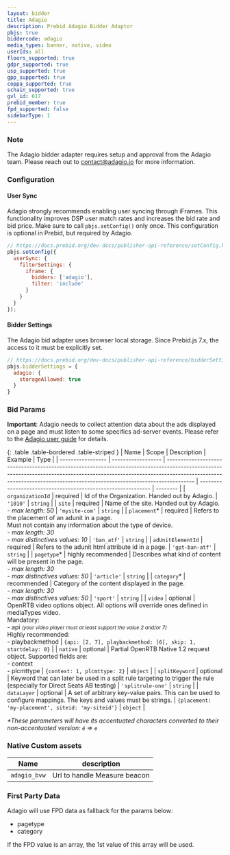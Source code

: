 ```yaml
---
layout: bidder
title: Adagio
description: Prebid Adagio Bidder Adaptor
pbjs: true
biddercode: adagio
media_types: banner, native, video
userIds: all
floors_supported: true
gdpr_supported: true
usp_supported: true
gpp_supported: true
coppa_supported: true
schain_supported: true
gvl_id: 617
prebid_member: true
fpd_supported: false
sidebarType: 1
---
```


### Note

The Adagio bidder adapter requires setup and approval from the Adagio team. Please reach out to [contact@adagio.io](mailto:contact@adagio.io) for more information.

### Configuration

#### User Sync

Adagio strongly recommends enabling user syncing through iFrames. This functionality improves DSP user match rates and increases the bid rate and bid price. Make sure to call `pbjs.setConfig()` only once. This configuration is optional in Prebid, but required by Adagio.

```js
// https://docs.prebid.org/dev-docs/publisher-api-reference/setConfig.html#setConfig-Configure-User-Syncing
pbjs.setConfig({
  userSync: {
    filterSettings: {
      iframe: {
        bidders: ['adagio'],
        filter: 'include'
      }
    }
  }
});
```

#### Bidder Settings

The Adagio bid adapter uses browser local storage. Since Prebid.js 7.x, the access to it must be explicitly set.

```js
// https://docs.prebid.org/dev-docs/publisher-api-reference/bidderSettings.html
pbjs.bidderSettings = {
  adagio: {
    storageAllowed: true
  }
}
```

### Bid Params

**Important**: Adagio needs to collect attention data about the ads displayed on a page and must listen to some specifics ad-server events. Please refer to the [Adagio user guide](https://adagioio.notion.site/Adagio-Account-Setup-Guide-fbcd940649224cdfa10393d2f008792e) for details.

{: .table .table-bordered .table-striped }
| Name              | Scope              | Description                                                                                                                                                                                                                                          | Example                                                      | Type     |
| ----------------- | ------------------ | ---------------------------------------------------------------------------------------------------------------------------------------------------------------------------------------------------------------------------------------------------- | ------------------------------------------------------------ | -------- |
| `organizationId`  | required           | Id of the Organization. Handed out by Adagio.                                                                                                                                                                                                        | `'1010'`                                                     | `string` |
| `site`            | required           | Name of the site. Handed out by Adagio.<br><i>- max length: 50</i>                                                                                                                                                                                   | `'mysite-com'`                                               | `string` |
| `placement`*      | required           | Refers to the placement of an adunit in a page.<br>Must not contain any information about the type of device.<br><i>- max length: 30</i><br><i>- max distinctives values: 10</i>                                                                     | `'ban_atf'`                                                  | `string` |
| `adUnitElementId` | required           | Refers to the adunit html attribute id in a page.                                                                                                                                                                                                    | `'gpt-ban-atf'`                                              | `string` |
| `pagetype`*       | highly recommended | Describes what kind of content will be present in the page.<br><i>- max length: 30</i><br><i>- max distinctives values: 50</i>                                                                                                                       | `'article'`                                                  | `string` |
| `category`*       | recommended        | Category of the content displayed in the page.<br><i>- max length: 30</i><br><i>- max distinctives values: 50</i>                                                                                                                                    | `'sport'`                                                    | `string` |
| `video`           | optional           | OpenRTB video options object. All options will override ones defined in mediaTypes video.<br>Mandatory: <br>- api <small><i>(your video player must at least support the value 2 and/or 7)</i></small><br> Highly recommended: <br> - playbackmethod | `{api: [2, 7], playbackmethod: [6], skip: 1, startdelay: 0}` |
| `native`          | optional           | Partial OpenRTB Native 1.2 request object. Supported fields are:<br>- context<br>- plcmttype                                                                                                                                                         | `{context: 1, plcmttype: 2}`                                 | `object` |
| `splitKeyword`     | optional           | Keyword that can later be used in a split rule targeting to trigger the rule (especially for Direct Seats AB testing) |  `'splitrule-one'` | `string` |
| `dataLayer`        | optional           | A set of arbitrary key-value pairs. This can be used to configure mappings. The keys and values must be strings. | `{placement: 'my-placement', siteid: 'my-siteid'}` | `object` |

<i>*These parameters will have its accentuated characters converted to their non-accentuated version:&nbsp;`é`&nbsp;=>&nbsp;`e`</i>

### Native Custom assets

| Name         | description                  |
| ------------ | ---------------------------- |
| `adagio_bvw` | Url to handle Measure beacon |

### First Party Data

Adagio will use FPD data as fallback for the params below:

- pagetype
- category

If the FPD value is an array, the 1st value of this array will be used.
